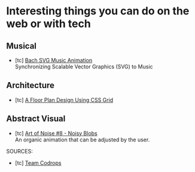 # Interesting things you can do on the web or with tech

## Musical 
- [tc] [Bach SVG Music Animation](https://codepen.io/sgestrella/pen/OqONXW)  
  Synchronizing Scalable Vector Graphics (SVG) to Music  

## Architecture  
- [tc] [A Floor Plan Design Using CSS Grid](https://codepen.io/oliviale/full/moLrBq)  

## Abstract Visual  
- [tc] [Art of Noise #8 - Noisy Blobs](https://codepen.io/Tibixx/full/bZLGbo)  
  An organic animation that can be adjusted by the user.  




SOURCES: 
- [tc] [Team Codrops](http://codrops.com/) 
